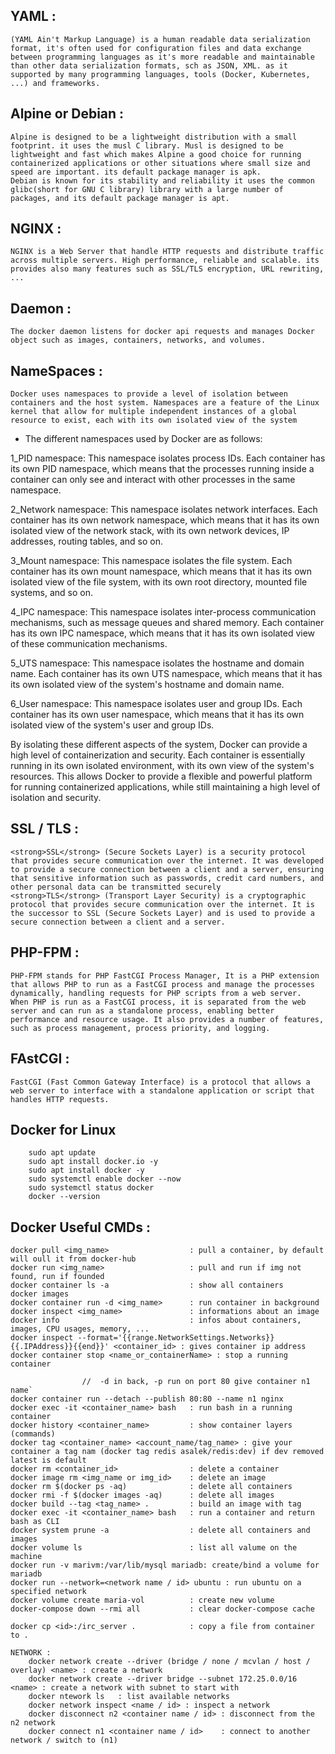 ## YAML :
	(YAML Ain't Markup Language) is a human readable data serialization format, it's often used for configuration files and data exchange between programming languages as it's more readable and maintainable than other data serialization formats, sch as JSON, XML. as it supported by many programming languages, tools (Docker, Kubernetes, ...) and frameworks.


## Alpine or Debian :
	Alpine is designed to be a lightweight distribution with a small footprint. it uses the musl C library. Musl is designed to be lightweight and fast which makes Alpine a good choice for running containerized applications or other situations where small size and speed are important. its default package manager is apk.
	Debian is known for its stability and reliability it uses the common glibc(short for GNU C library) library with a large number of packages, and its default package manager is apt.

## NGINX :
	NGINX is a Web Server that handle HTTP requests and distribute traffic across multiple servers. High performance, reliable and scalable. its provides also many features such as SSL/TLS encryption, URL rewriting, ...

## Daemon :
	The docker daemon listens for docker api requests and manages Docker object such as images, containers, networks, and volumes.

## NameSpaces :
	Docker uses namespaces to provide a level of isolation between containers and the host system. Namespaces are a feature of the Linux kernel that allow for multiple independent instances of a global resource to exist, each with its own isolated view of the system

- The different namespaces used by Docker are as follows:

1_PID namespace: This namespace isolates process IDs. Each container has its own PID namespace, which means that the processes running inside a container can only see and interact with other processes in the same namespace.

2_Network namespace: This namespace isolates network interfaces. Each container has its own network namespace, which means that it has its own isolated view of the network stack, with its own network devices, IP addresses, routing tables, and so on.

3_Mount namespace: This namespace isolates the file system. Each container has its own mount namespace, which means that it has its own isolated view of the file system, with its own root directory, mounted file systems, and so on.

4_IPC namespace: This namespace isolates inter-process communication mechanisms, such as message queues and shared memory. Each container has its own IPC namespace, which means that it has its own isolated view of these communication mechanisms.

5_UTS namespace: This namespace isolates the hostname and domain name. Each container has its own UTS namespace, which means that it has its own isolated view of the system's hostname and domain name.

6_User namespace: This namespace isolates user and group IDs. Each container has its own user namespace, which means that it has its own isolated view of the system's user and group IDs.

By isolating these different aspects of the system, Docker can provide a high level of containerization and security. Each container is essentially running in its own isolated environment, with its own view of the system's resources. This allows Docker to provide a flexible and powerful platform for running containerized applications, while still maintaining a high level of isolation and security.

## SSL / TLS :
	<strong>SSL</strong> (Secure Sockets Layer) is a security protocol that provides secure communication over the internet. It was developed to provide a secure connection between a client and a server, ensuring that sensitive information such as passwords, credit card numbers, and other personal data can be transmitted securely
	<strong>TLS</strong> (Transport Layer Security) is a cryptographic protocol that provides secure communication over the internet. It is the successor to SSL (Secure Sockets Layer) and is used to provide a secure connection between a client and a server.
## PHP-FPM :
	PHP-FPM stands for PHP FastCGI Process Manager, It is a PHP extension that allows PHP to run as a FastCGI process and manage the processes dynamically, handling requests for PHP scripts from a web server.
	When PHP is run as a FastCGI process, it is separated from the web server and can run as a standalone process, enabling better performance and resource usage. It also provides a number of features, such as process management, process priority, and logging.
## FAstCGI :
	FastCGI (Fast Common Gateway Interface) is a protocol that allows a web server to interface with a standalone application or script that handles HTTP requests.

## Docker for Linux

```
    sudo apt update
    sudo apt install docker.io -y
    sudo apt install docker -y
    sudo systemctl enable docker --now
	sudo systemctl status docker
    docker --version
```

## Docker Useful CMDs :
	docker pull <img_name>					: pull a container, by default will oull it from docker-hub
	docker run <img_name>					: pull and run if img not found, run if founded
	docker container ls -a 					: show all containers
	docker images
	docker container run -d <img_name>		: run container in background
	docker inspect <img_name>				: informations about an image
	docker info								: infos about containers, images, CPU usages, memory, ...
	docker inspect --format='{{range.NetworkSettings.Networks}}{{.IPAddress}}{{end}}' <container_id> : gives container ip address
	docker container stop <name_or_containerName> : stop a running container

					//	-d in back, -p run on port 80 give container n1 name`
	docker container run --detach --publish 80:80 --name n1 nginx
	docker exec -it <container_name> bash	: run bash in a running container
	docker history <container_name>			: show container layers (commands)
	docker tag <container_name> <account_name/tag_name>	: give your container a tag nam (docker tag redis asalek/redis:dev) if dev removed latest is default
	docker rm <container_id>				: delete a container
	docker image rm <img_name or img_id>	: delete an image
	docker rm $(docker ps -aq)				: delete all containers
	docker rmi -f $(docker images -aq)		: delete all images
	docker build --tag <tag_name> .			: build an image with tag
	docker exec -it <container_name> bash	: run a container and return bash as CLI
	docker system prune -a					: delete all containers and images
	docker volume ls						: list all valume on the machine
	docker run -v marivm:/var/lib/mysql mariadb: create/bind a volume for mariadb
	docker run --network=<network name / id> ubuntu : run ubuntu on a specified network
	docker volume create maria-vol			: create new volume
	docker-compose down --rmi all			: clear docker-compose cache

	docker cp <id>:/irc_server .			: copy a file from container to .
	
	NETWORK :
		docker network create --driver (bridge / none / mcvlan / host / overlay) <name> : create a network
		docker network create --driver bridge --subnet 172.25.0.0/16 <name> : create a network with subnet to start with
		docker ntework ls	: list available networks
		docker network inspect <name / id> : inspect a network
		docker disconnect n2 <container name / id> : disconnect from the n2 network
		docker connect n1 <container name / id>	   : connect to another network / switch to (n1) 
